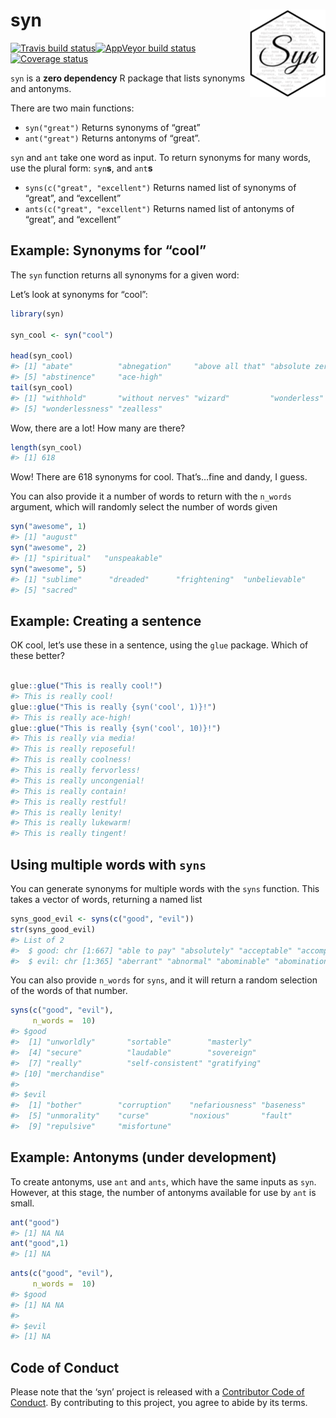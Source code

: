 
<!-- README.md is generated from README.Rmd. Please edit that file -->

# syn <img src="man/figures/logo.png" align="right" height=140/>

[![Travis build
status](https://travis-ci.org/ropenscilabs/syn.svg?branch=master)](https://travis-ci.org/ropenscilabs/syn)[![AppVeyor
build
status](https://ci.appveyor.com/api/projects/status/github/ropenscilabs/syn?branch=master&svg=true)](https://ci.appveyor.com/project/ropenscilabs/syn)[![Coverage
status](https://codecov.io/gh/ropenscilabs/syn/branch/master/graph/badge.svg)](https://codecov.io/github/ropenscilabs/syn?branch=master)

`syn` is a **zero dependency** R package that lists synonyms and
antonyms.

There are two main functions:

  - `syn("great")` Returns synonyms of “great”
  - `ant("great")` Returns antonyms of “great”.

`syn` and `ant` take one word as input. To return synonyms for many
words, use the plural form: `syn`**s**, and `ant`**s**

  - `syns(c("great", "excellent")` Returns named list of synonyms of
    “great”, and “excellent”
  - `ants(c("great", "excellent")` Returns named list of antonyms of
    “great”, and “excellent”

## Example: Synonyms for “cool”

The `syn` function returns all synonyms for a given word:

Let’s look at synonyms for “cool”:

``` r
library(syn)

syn_cool <- syn("cool")

head(syn_cool)
#> [1] "abate"          "abnegation"     "above all that" "absolute zero" 
#> [5] "abstinence"     "ace-high"
tail(syn_cool)
#> [1] "withhold"       "without nerves" "wizard"         "wonderless"    
#> [5] "wonderlessness" "zealless"
```

Wow, there are a lot\! How many are there?

``` r
length(syn_cool)
#> [1] 618
```

Wow\! There are 618 synonyms for cool. That’s…fine and dandy, I guess.

You can also provide it a number of words to return with the `n_words`
argument, which will randomly select the number of words given

``` r
syn("awesome", 1)
#> [1] "august"
syn("awesome", 2)
#> [1] "spiritual"   "unspeakable"
syn("awesome", 5)
#> [1] "sublime"      "dreaded"      "frightening"  "unbelievable"
#> [5] "sacred"
```

## Example: Creating a sentence

OK cool, let’s use these in a sentence, using the `glue` package. Which
of these better?

``` r

glue::glue("This is really cool!")
#> This is really cool!
glue::glue("This is really {syn('cool', 1)}!")
#> This is really ace-high!
glue::glue("This is really {syn('cool', 10)}!")
#> This is really via media!
#> This is really reposeful!
#> This is really coolness!
#> This is really fervorless!
#> This is really uncongenial!
#> This is really contain!
#> This is really restful!
#> This is really lenity!
#> This is really lukewarm!
#> This is really tingent!
```

## Using multiple words with `syns`

You can generate synonyms for multiple words with the `syns` function.
This takes a vector of words, returning a named list

``` r
syns_good_evil <- syns(c("good", "evil"))
str(syns_good_evil)
#> List of 2
#>  $ good: chr [1:667] "able to pay" "absolutely" "acceptable" "accomplished" ...
#>  $ evil: chr [1:365] "aberrant" "abnormal" "abominable" "abomination" ...
```

You can also provide `n_words` for `syns`, and it will return a random
selection of the words of that number.

``` r
syns(c("good", "evil"),
     n_words =  10)
#> $good
#>  [1] "unworldly"       "sortable"        "masterly"       
#>  [4] "secure"          "laudable"        "sovereign"      
#>  [7] "really"          "self-consistent" "gratifying"     
#> [10] "merchandise"    
#> 
#> $evil
#>  [1] "bother"        "corruption"    "nefariousness" "baseness"     
#>  [5] "unmorality"    "curse"         "noxious"       "fault"        
#>  [9] "repulsive"     "misfortune"
```

## Example: Antonyms (under development)

To create antonyms, use `ant` and `ants`, which have the same inputs as
`syn`. However, at this stage, the number of antonyms available for use
by `ant` is small.

``` r
ant("good")
#> [1] NA NA
ant("good",1)
#> [1] NA
```

``` r
ants(c("good", "evil"),
     n_words =  10)
#> $good
#> [1] NA NA
#> 
#> $evil
#> [1] NA
```

## Code of Conduct

Please note that the ‘syn’ project is released with a [Contributor Code
of Conduct](CODE_OF_CONDUCT.md). By contributing to this project, you
agree to abide by its terms.
